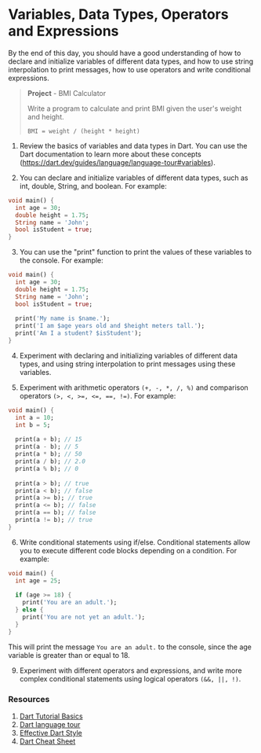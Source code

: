 # Variables, Data Types, Operators and Expressions

By the end of this day, you should have a good understanding of how to declare and initialize variables of different data types, and how to use string interpolation to print messages, how to use operators and write conditional expressions.

> **Project** - BMI Calculator
> 
> Write a program to calculate and print BMI given the user's weight and height.
> 
> `BMI = weight / (height * height)`

1. Review the basics of variables and data types in Dart. You can use the Dart documentation to learn more about these concepts (https://dart.dev/guides/language/language-tour#variables).

2. You can declare and initialize variables of different data types, such as int, double, String, and boolean. For example:

```dart
void main() {
  int age = 30;
  double height = 1.75;
  String name = 'John';
  bool isStudent = true;
}
```

3. You can use the "print" function to print the values of these variables to the console. For example:

```dart
void main() {
  int age = 30;
  double height = 1.75;
  String name = 'John';
  bool isStudent = true;
  
  print('My name is $name.');
  print('I am $age years old and $height meters tall.');
  print('Am I a student? $isStudent');
}
```

4. Experiment with declaring and initializing variables of different data types, and using string interpolation to print messages using these variables.

5. Experiment with arithmetic operators `(+, -, *, /, %)` and comparison operators `(>, <, >=, <=, ==, !=)`. For example:

```dart
void main() {
  int a = 10;
  int b = 5;
  
  print(a + b); // 15
  print(a - b); // 5
  print(a * b); // 50
  print(a / b); // 2.0
  print(a % b); // 0
  
  print(a > b); // true
  print(a < b); // false
  print(a >= b); // true
  print(a <= b); // false
  print(a == b); // false
  print(a != b); // true
}
```

6. Write conditional statements using if/else. Conditional statements allow you to execute different code blocks depending on a condition. For example:

```dart
void main() {
  int age = 25;
  
  if (age >= 18) {
    print('You are an adult.');
  } else {
    print('You are not yet an adult.');
  }
}
```

This will print the message `You are an adult.` to the console, since the age variable is greater than or equal to 18.

9. Experiment with different operators and expressions, and write more complex conditional statements using logical operators `(&&, ||, !)`.


### Resources

1. [Dart Tutorial Basics](https://dart-tutorial.com/introduction-and-basics/)
2. [Dart language tour](https://dart.dev/guides/language/language-tour)
3. [Effective Dart Style](https://dart.dev/guides/language/effective-dart/style)
4. [Dart Cheat Sheet](https://dart.dev/codelabs/dart-cheatsheet)